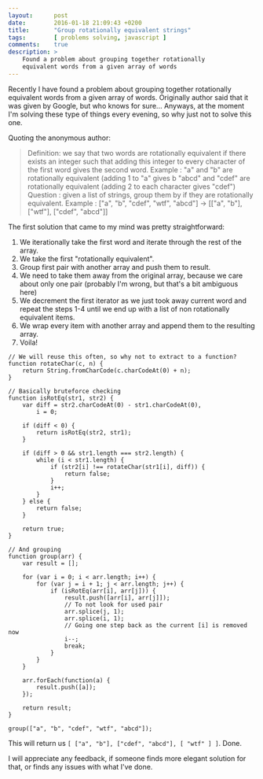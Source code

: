 ```yaml
---
layout:      post
date:        2016-01-18 21:09:43 +0200
title:       "Group rotationally equivalent strings"
tags:        [ problems solving, javascript ]
comments:    true
description: >
    Found a problem about grouping together rotationally
    equivalent words from a given array of words
---
```

Recently I have found a problem about grouping together rotationally equivalent words from a given array of words. Originally author said that it was given by Google, but who knows for sure... Anyways, at the moment I'm solving these type of things every evening, so why just not to solve this one.

Quoting the anonymous author:

> Definition: we say that two words are rotationally equivalent if there exists an integer such that adding this integer to every character of the first word gives the second word. Example : "a" and "b" are rotationally equivalent (adding 1 to "a" gives b "abcd" and "cdef" are rotationally equivalent (adding 2 to each character gives "cdef")
Question : given a list of strings, group them by if they are rotationally equivalent. Example : ["a", "b", "cdef", "wtf", "abcd"] -> [["a", "b"], ["wtf"], ["cdef", "abcd"]]

The first solution that came to my mind was pretty straightforward:

1. We iterationally take the first word and iterate through the rest of the array.
2. We take the first "rotationally equivalent".
3. Group first pair with another array and push them to result.
4. We need to take them away from the original array, because we care about only one pair (probably I'm wrong, but that's a bit ambiguous here)
5. We decrement the first iterator as we just took away current word and repeat the steps 1-4 until we end up with a list of non rotationally equivalent items.
6. We wrap every item with another array and append them to the resulting array.
7. Voila!

```
// We will reuse this often, so why not to extract to a function?
function rotateChar(c, n) {
    return String.fromCharCode(c.charCodeAt(0) + n);
}

// Basically bruteforce checking
function isRotEq(str1, str2) {
    var diff = str2.charCodeAt(0) - str1.charCodeAt(0),
        i = 0;

    if (diff < 0) {
        return isRotEq(str2, str1);
    }

    if (diff > 0 && str1.length === str2.length) {
        while (i < str1.length) {
            if (str2[i] !== rotateChar(str1[i], diff)) {
                return false;
            }
            i++;
        }
    } else {
        return false;
    }

    return true;
}

// And grouping
function group(arr) {
    var result = [];

    for (var i = 0; i < arr.length; i++) {
        for (var j = i + 1; j < arr.length; j++) {
            if (isRotEq(arr[i], arr[j])) {
                result.push([arr[i], arr[j]]);
                // To not look for used pair
                arr.splice(j, 1);
                arr.splice(i, 1);
                // Going one step back as the current [i] is removed now
                i--;
                break;
            }
        }
    }

    arr.forEach(function(a) {
        result.push([a]);
    });

    return result;
}

group(["a", "b", "cdef", "wtf", "abcd"]);
```

This will return us `[ ["a", "b"], ["cdef", "abcd"], [ "wtf" ] ]`. Done.

I will appreciate any feedback, if someone finds more elegant solution for that, or finds any issues with what I've done.

